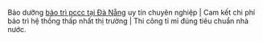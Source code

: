 Bảo dưỡng <a href="https://ngaydem.vn/giai-phap/bao-duong-pccc-tai-da-nang-uy-tin-chi-phi-thap/">bảo trì pccc tại Đà Nẵng</a> uy tín chuyên nghiệp | Cam kết chi phí bảo trì hệ thống thấp nhất thị trường | Thi công tỉ mỉ đúng tiêu chuẩn nhà nước.
